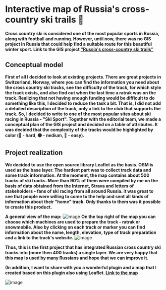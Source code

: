 # Interactive map of Russia's cross-country ski trails :ski:
__Cross country ski is considered one of the most popular sports in Russia, along with football and running. However, until now, there was no GIS project in Russia that could help find a suitable route for this beautiful winter sport. Link to the GIS project ["Russia's cross-country ski trails"](https://www.skisport.ru/ski-trail-map/)__
## Conceptual model
__First of all I decided to look at existing projects. There are great projects in Switzerland, Norway, where you can find the information you need about the cross country ski tracks, see the difficulty of the track, for which style the track exists, and also find out when the last time a ratrak was on the track.
Realizing that not having enough funding would be difficult to do something like this, I decided to reduce the task a bit. That is, I did not add a detailed description of the track, only a link to the club that supports the track. 
So, I decided to write to one of the most popular sites about ski racing in Russia - "Ski Sport". Together with the editorial team, we made a conceptual plan of the GIS project and decided on a table of attributes. It was decided that the complexity of the tracks would be highlighted by color (🔴 - hard, 🟡 - nedium, 🔵 - easy).__
## Project realization
__We decided to use the open source library Leaflet as the basis. OSM is used as the base layer. The hardest part was to collect track data and some track information. At the moment, the map contains about 500 tracks of ski tracks. More than 90% of them were compiled by me on the basis of data obtained from the Internet, Strava and letters of stakeholders - fans of ski racing from all around Russia. It was great to see that people were willing to come to the help and sent all kinds of information about their "home" track. Only thanks to them was it possible to create this product.__

__A general view of the map:__
![image](https://github.com/MoiseyT/Cross-country-ski-trails-/assets/101183971/754f4827-3ecd-4cfa-ade7-d180b4db8238)
__On the top right of the map you can choose which machines are used to prepare the track - ratrak or snowmobile.
Also by clicking on each track or marker you can find information about the name, length, elevation, type of track preparation and a link to the track's website.__
![image](https://github.com/MoiseyT/Cross-country-ski-trails-/assets/101183971/957546fe-0e8e-478a-97c7-caf007e16f3f)

__Thus, this is the first project that has integrated Russian cross country ski tracks into (more then 400 tracks) a single layer. We are very happy that this map is used by many Russians and hope that we can improve it.__

__(In addition, I want to share with you a wonderful plugin and a map that I created based on this plugin also using Leaflet. [Link to the map](https://skimsu.ru/?action=content&section=tracks&sub=bgazon)__

![image](https://github.com/MoiseyT/Cross-country-ski-trails-/assets/101183971/351ea56b-830a-4ec7-98f1-ab78c9032bfa)


